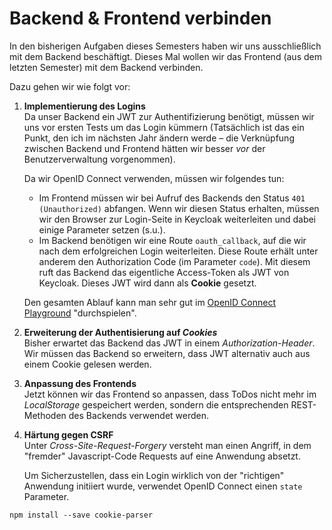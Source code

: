 #  Backend & Frontend verbinden

In den bisherigen Aufgaben dieses Semesters haben wir uns ausschließlich mit dem Backend beschäftigt. 
Dieses Mal wollen wir das Frontend (aus dem letzten Semester) mit dem Backend verbinden.

Dazu gehen wir wie folgt vor:

1.  **Implementierung des Logins**<br>
    Da unser Backend ein JWT zur Authentifizierung benötigt, müssen wir uns vor ersten Tests um das Login kümmern
    (Tatsächlich ist das ein Punkt, den ich im nächsten Jahr ändern werde – die Verknüpfung zwischen Backend und Frontend hätten wir besser *vor* der Benutzerverwaltung vorgenommen).

    Da wir OpenID Connect verwenden, müssen wir folgendes tun:
    - Im Frontend müssen wir bei Aufruf des Backends den Status `401 (Unauthorized)` abfangen. 
        Wenn wir diesen Status erhalten, müssen wir den Browser zur Login-Seite in Keycloak weiterleiten und dabei 
        einige Parameter setzen (s.u.).
    - Im Backend benötigen wir eine Route `oauth_callback`, auf die wir nach dem erfolgreichen Login 
      weiterleiten.
      Diese Route erhält unter anderem den Authorization Code (im Parameter `code`). Mit diesem ruft das Backend 
      das eigentliche Access-Token als JWT von Keycloak.
      Dieses JWT wird dann als **Cookie** gesetzt. 

    Den gesamten Ablauf kann man sehr gut im [OpenID Connect Playground](https://openidconnect.net/) "durchspielen".

2.  **Erweiterung der Authentisierung auf *Cookies***<br>
    Bisher erwartet das Backend das JWT in einem *Authorization-Header*. Wir müssen das Backend so erweitern, 
    dass JWT alternativ auch aus einem Cookie gelesen werden.

3.  **Anpassung des Frontends**<br>
    Jetzt können wir das Frontend so anpassen, dass ToDos nicht mehr im *LocalStorage* gespeichert werden, 
    sondern die entsprechenden REST-Methoden des Backends verwendet werden.

4.  **Härtung gegen CSRF**<br>
    Unter *Cross-Site-Request-Forgery* versteht man einen Angriff, in dem "fremder" Javascript-Code
    Requests auf eine Anwendung absetzt. 
    
    Um Sicherzustellen, dass ein Login wirklich von der "richtigen" Anwendung initiiert wurde, verwendet OpenID Connect einen `state` Parameter.  
   


```
npm install --save cookie-parser
```